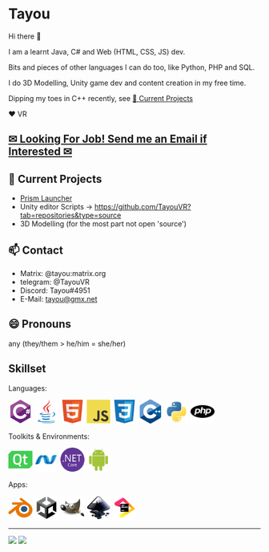 # Tayou

Hi there 👋

I am a learnt Java, C# and Web (HTML, CSS, JS) dev.

Bits and pieces of other languages I can do too, like Python, PHP and SQL.

I do 3D Modelling, Unity game dev and content creation in my free time.

Dipping my toes in C++ recently, see [🔭 Current Projects](https://github.com/TayouVR#-current-projects)

❤ VR

## [✉ Looking For Job! Send me an Email if Interested ✉](mailto:tayou@gmx.net)

## 🔭 Current Projects
- [Prism Launcher](https://github.com/PrismLauncher/PrismLauncher)
- Unity editor Scripts -> https://github.com/TayouVR?tab=repositories&type=source
- 3D Modelling (for the most part not open 'source')

## 📫 Contact
- Matrix: @tayou:matrix.org
- telegram: @TayouVR
- Discord: Tayou#4951
- E-Mail: tayou@gmx.net

## 😄 Pronouns
any (they/them > he/him = she/her)

## Skillset

Languages:
<p align="left">
  <img alt="C#" width="48px" height="48px" src="https://raw.githubusercontent.com/devicons/devicon/master/icons/csharp/csharp-original.svg" />
  <img alt="Java" width="48px" height="48px" src="https://raw.githubusercontent.com/devicons/devicon/master/icons/java/java-original.svg" />
  <img alt="HTML5" width="48px" height="48px" src="https://raw.githubusercontent.com/devicons/devicon/master/icons/html5/html5-original.svg" />
  <img alt="JavaScript" width="48px" height="48px" src="https://raw.githubusercontent.com/devicons/devicon/master/icons/javascript/javascript-original.svg" />
  <img alt="CSS3" width="48px" height="48px" src="https://raw.githubusercontent.com/devicons/devicon/master/icons/css3/css3-original.svg" />
  <img alt="C++" width="48px" height="48px" src="https://raw.githubusercontent.com/devicons/devicon/master/icons/cplusplus/cplusplus-original.svg" />
  <img alt="Python" width="48px" height="48px" src="https://raw.githubusercontent.com/devicons/devicon/master/icons/python/python-original.svg" />
  <img alt="PHP" width="48px" height="48px" src="https://raw.githubusercontent.com/devicons/devicon/master/icons/php/php-plain.svg" />
</p>

Toolkits & Environments:
<p align="left">
  <img alt="Qt" width="48px" height="48px" src="https://raw.githubusercontent.com/devicons/devicon/master/icons/qt/qt-original.svg" />
  <img alt=".Net Framework" width="48px" height="48px" src="https://raw.githubusercontent.com/devicons/devicon/master/icons/dot-net/dot-net-original.svg" />
  <img alt=".Net Core" width="48px" height="48px" src="https://raw.githubusercontent.com/devicons/devicon/master/icons/dotnetcore/dotnetcore-original.svg" />
  <img alt="Android" width="48px" height="48px" src="https://raw.githubusercontent.com/devicons/devicon/master/icons/android/android-plain.svg" />
</p>

Apps:
<p align="left">
  <img alt="Blender" width="48px" height="48px" src="https://raw.githubusercontent.com/devicons/devicon/master/icons/blender/blender-original.svg" />
  <img alt="Unity" width="48px" height="48px" src="https://raw.githubusercontent.com/devicons/devicon/master/icons/unity/unity-original.svg" />
  <img alt="Gimp" width="48px" height="48px" src="https://raw.githubusercontent.com/devicons/devicon/master/icons/gimp/gimp-original.svg" />
  <img alt="Inkscape" width="48px" height="48px" src="https://raw.githubusercontent.com/devicons/devicon/master/icons/inkscape/inkscape-original.svg" />
  <img alt="Jetbrains IDEs" width="48px" height="48px" src="https://raw.githubusercontent.com/devicons/devicon/master/icons/jetbrains/jetbrains-original.svg" />
</p>

---
<p>
  <img height="192px" src="https://github-readme-stats.vercel.app/api?username=TayouVR&show_icons=true&include_all_commits=true&theme=dark" />
  <img height="192px" src="https://github-readme-stats.vercel.app/api/top-langs/?username=TayouVR&layout=compact&langs_count=10&theme=dark" />
</p>
